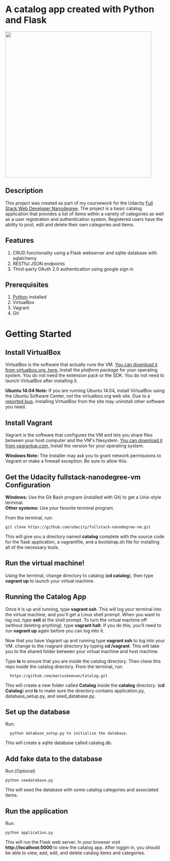 <p align="center">
  <h1>A catalog app created with Python and Flask</h1>
  <img src="static/CatalogDemo.gif" width="460"/>
</p>


## Description
This project was created as part of my coursework for the Udacity [Full Stack Web Developer Nanodegree](https://www.udacity.com/course/full-stack-web-developer-nanodegree--nd004). The project is a basic catalog application that provides a list of items within a variety of categories as well as a user registration and authentication system. Registered users have the ability to post, edit and delete their own categories and items.

## Features
1. CRUD functionality using a Flask webserver and sqlite database with sqlalchemy
2. RESTful JSON endpoints
3. Third-party OAuth 2.0 authentication using google sign in

## Prerequisites
1. [Python](https://www.python.org/downloads/) installed
2. VirtualBox
3. Vagrant
4. Git


# Getting Started

## Install VirtualBox

VirtualBox is the software that actually runs the VM. [You can download it from virtualbox.org, here.](https://www.virtualbox.org/wiki/Downloads)  Install the *platform package* for your operating system.  You do not need the extension pack or the SDK. You do not need to launch VirtualBox after installing it.

**Ubuntu 14.04 Note:** If you are running Ubuntu 14.04, install VirtualBox using the Ubuntu Software Center, not the virtualbox.org web site. Due to a [reported bug](http://ubuntuforums.org/showthread.php?t=2227131), installing VirtualBox from the site may uninstall other software you need.

## Install Vagrant

Vagrant is the software that configures the VM and lets you share files between your host computer and the VM's filesystem.  [You can download it from vagrantup.com.](https://www.vagrantup.com/downloads) Install the version for your operating system.

**Windows Note:** The Installer may ask you to grant network permissions to Vagrant or make a firewall exception. Be sure to allow this.

## Get the Udacity fullstack-nanodegree-vm Configuration

**Windows:** Use the Git Bash program (installed with Git) to get a Unix-style terminal.  
**Other systems:** Use your favorite terminal program.

From the terminal, run:

    git clone https://github.com/udacity/fullstack-nanodegree-vm.git

This will give you a directory named **catalog** complete with the source code for the flask application, a vagrantfile, and a bootstrap.sh file for installing all of the necessary tools. 

## Run the virtual machine!

Using the terminal, change directory to catalog (**cd catalog**), then type **vagrant up** to launch your virtual machine.


## Running the Catalog App
Once it is up and running, type **vagrant ssh**. This will log your terminal into the virtual machine, and you'll get a Linux shell prompt. When you want to log out, type **exit** at the shell prompt.  To turn the virtual machine off (without deleting anything), type **vagrant halt**. If you do this, you'll need to run **vagrant up** again before you can log into it.


Now that you have Vagrant up and running type **vagrant ssh** to log into your VM.  change to the /vagrant directory by typing **cd /vagrant**. This will take you to the shared folder between your virtual machine and host machine.

Type **ls** to ensure that you are inside the catalog directory. 
Then clone this repo inside the catalog directory. 
From the terminal, run:
```
  https://github.com/marcuskeenan/Catalog.git
```
This will create a new folder called **Catalog** inside the **catalog** directory. (**cd Catalog**) and **ls** to make sure the directory contains application.py, database_setup.py, and seed_database.py.

## Set up the database
Run:
```
  python database_setup.py to initialize the database.
```
This will create a sqlite database called catalog.db.

## Add fake data to the database
Run:(Optional)
```
python seedatabase.py
```
This will seed the database with some catalog categories and associated items.

## Run the application
Run:
```
python application.py
```
This will run the Flask web server. In your browser visit **http://localhost:5000** to view the catalog app. After loggin in, you should be able to view, add, edit, and delete catalog items and categories.
